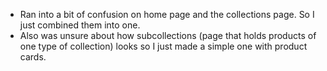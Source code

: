 <!-- Notes -->

 - Ran into a bit of confusion on home page and the collections page. So I just combined them into one. 
 - Also was unsure about how subcollections (page that holds products of one type of collection) looks so I just made a simple one with product cards. 
